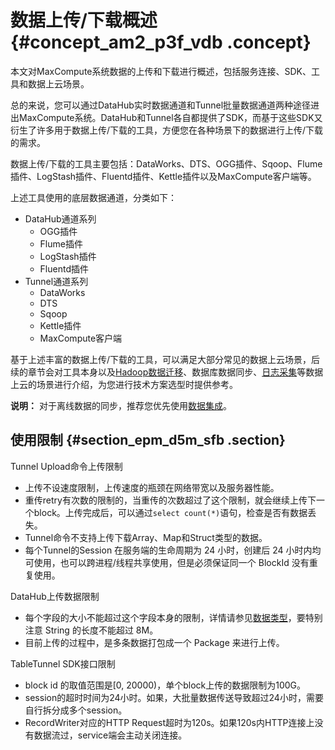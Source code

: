 # 数据上传/下载概述 {#concept_am2_p3f_vdb .concept}

本文对MaxCompute系统数据的上传和下载进行概述，包括服务连接、SDK、工具和数据上云场景。

总的来说，您可以通过DataHub实时数据通道和Tunnel批量数据通道两种途径进出MaxCompute系统。DataHub和Tunnel各自都提供了SDK，而基于这些SDK又衍生了许多用于数据上传/下载的工具，方便您在各种场景下的数据进行上传/下载的需求。

数据上传/下载的工具主要包括：DataWorks、DTS、OGG插件、Sqoop、Flume插件、LogStash插件、Fluentd插件、Kettle插件以及MaxCompute客户端等。

上述工具使用的底层数据通道，分类如下：

-   DataHub通道系列
    -   OGG插件
    -   Flume插件
    -   LogStash插件
    -   Fluentd插件
-   Tunnel通道系列
    -   DataWorks
    -   DTS
    -   Sqoop
    -   Kettle插件
    -   MaxCompute客户端

基于上述丰富的数据上传/下载的工具，可以满足大部分常见的数据上云场景，后续的章节会对工具本身以及[Hadoop数据迁移](../../../../cn.zh-CN/最佳实践/Hadoop数据迁移MaxCompute最佳实践.md#)、数据库数据同步、[日志采集](cn.zh-CN/用户指南/数据上传下载/DataHub实时数据通道.md#)等数据上云的场景进行介绍，为您进行技术方案选型时提供参考。

**说明：** 对于离线数据的同步，推荐您优先使用[数据集成](https://help.aliyun.com/document_detail/72961.html)。

## 使用限制 {#section_epm_d5m_sfb .section}

Tunnel Upload命令上传限制

-   上传不设速度限制，上传速度的瓶颈在网络带宽以及服务器性能。
-   重传retry有次数的限制的，当重传的次数超过了这个限制，就会继续上传下一个block。上传完成后，可以通过`select count(*)`语句，检查是否有数据丢失。
-   Tunnel命令不支持上传下载Array、Map和Struct类型的数据。
-   每个Tunnel的Session 在服务端的生命周期为 24 小时，创建后 24 小时内均可使用，也可以跨进程/线程共享使用，但是必须保证同一个 BlockId 没有重复使用。

DataHub上传数据限制

-   每个字段的大小不能超过这个字段本身的限制，详情请参见[数据类型](https://help.aliyun.com/document_detail/27821.html)，要特别注意 String 的长度不能超过 8M。
-   目前上传的过程中，是多条数据打包成一个 Package 来进行上传。

TableTunnel SDK接口限制

-   block id 的取值范围是\[0, 20000\)，单个block上传的数据限制为100G。
-   session的超时时间为24小时。如果，大批量数据传送导致超过24小时，需要自行拆分成多个session。
-   RecordWriter对应的HTTP Request超时为120s。如果120s内HTTP连接上没有数据流过，service端会主动关闭连接。

